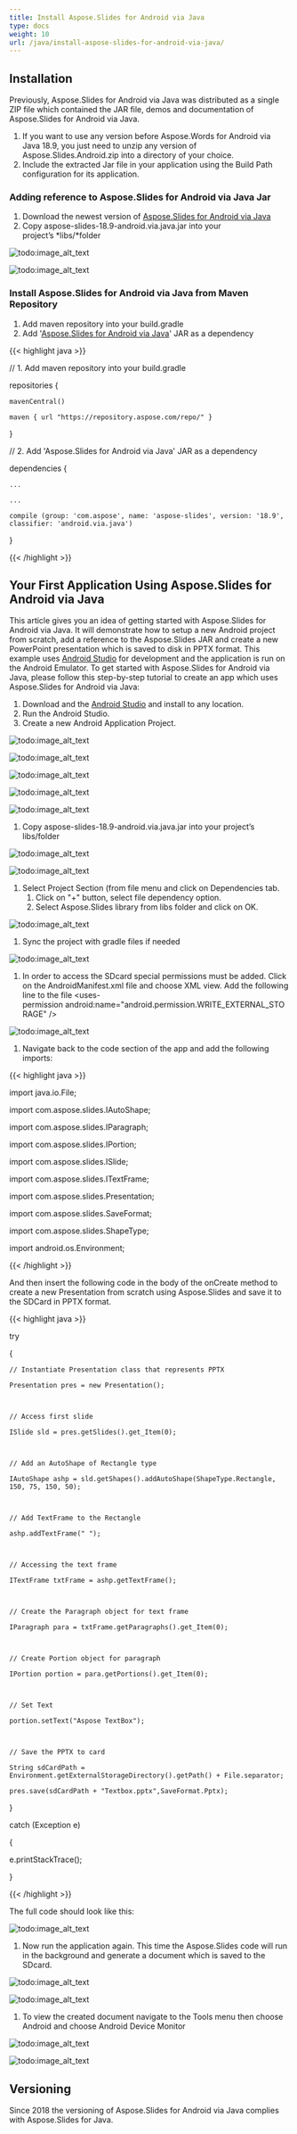 ```yaml
---
title: Install Aspose.Slides for Android via Java
type: docs
weight: 10
url: /java/install-aspose-slides-for-android-via-java/
---
```





## **Installation**
Previously, Aspose.Slides for Android via Java was distributed as a single ZIP file which contained the JAR file, demos and documentation of Aspose.Slides for Android via Java.

1. If you want to use any version before Aspose.Words for Android via Java 18.9, you just need to unzip any version of Aspose.Slides.Android.zip into a directory of your choice.
1. Include the extracted Jar file in your application using the Build Path configuration for its application.
### **Adding reference to Aspose.Slides for Android via Java Jar**
1. Download the newest version of [Aspose.Slides for Android via Java](https://downloads.aspose.com/slides/androidjava)
1. Copy aspose-slides-18.9-android.via.java.jar into your project’s *libs/*folder

![todo:image_alt_text](install-aspose-slides-for-android-via-java_1.png)

![todo:image_alt_text](install-aspose-slides-for-android-via-java_2.png)
### **Install Aspose.Slides for Android via Java from Maven Repository**
1. Add maven repository into your build.gradle 
1. Add '[Aspose.Slides for Android via Java](https://repository.aspose.com/webapp/#/artifacts/browse/tree/General/repo/com/aspose/aspose-slides/)' JAR as a dependency

{{< highlight java >}}

 // 1. Add maven repository into your build.gradle 

repositories {

    mavenCentral()

    maven { url "https://repository.aspose.com/repo/" }

}

// 2. Add 'Aspose.Slides for Android via Java' JAR as a dependency

dependencies {

    ...

    ...

    compile (group: 'com.aspose', name: 'aspose-slides', version: '18.9', classifier: 'android.via.java')

}

{{< /highlight >}}
## **Your First Application Using Aspose.Slides for Android via Java**
This article gives you an idea of getting started with Aspose.Slides for Android via Java. It will demonstrate how to setup a new Android project from scratch, add a reference to the Aspose.Slides JAR and create a new PowerPoint presentation which is saved to disk in PPTX format. This example uses [Android Studio](https://developer.android.com/studio/index.html) for development and the application is run on the Android Emulator. To get started with Aspose.Slides for Android via Java, please follow this step-by-step tutorial to create an app which uses Aspose.Slides for Android via Java:

1. Download and the [Android Studio](https://developer.android.com/studio/index.html) and install to any location.
1. Run the Android Studio.
1. Create a new Android Application Project.

![todo:image_alt_text](install-aspose-slides-for-android-via-java_3.png)

![todo:image_alt_text](install-aspose-slides-for-android-via-java_4.png)

![todo:image_alt_text](install-aspose-slides-for-android-via-java_5.png)

![todo:image_alt_text](install-aspose-slides-for-android-via-java_6.png)

![todo:image_alt_text](install-aspose-slides-for-android-via-java_7.png)





1. Copy aspose-slides-18.9-android.via.java.jar into your project’s libs/folder

![todo:image_alt_text](install-aspose-slides-for-android-via-java_1.png)

![todo:image_alt_text](install-aspose-slides-for-android-via-java_2.png)




1. Select Project Section (from file menu and click on Dependencies tab.
   1. Click on "+" button, select file dependency option.
   1. Select Aspose.Slides library from libs folder and click on OK.

![todo:image_alt_text](install-aspose-slides-for-android-via-java_10.png)




1. Sync the project with gradle files if needed

![todo:image_alt_text](install-aspose-slides-for-android-via-java_11.png)





1. In order to access the SDcard special permissions must be added. Click on the AndroidManifest.xml file and choose XML view. Add the following line to the file <uses-permission android:name="android.permission.WRITE_EXTERNAL_STORAGE" />



![todo:image_alt_text](install-aspose-slides-for-android-via-java_12.png)




1. Navigate back to the code section of the app and add the following imports: 

{{< highlight java >}}

 import java.io.File;

import com.aspose.slides.IAutoShape;

import com.aspose.slides.IParagraph;

import com.aspose.slides.IPortion;

import com.aspose.slides.ISlide;

import com.aspose.slides.ITextFrame;

import com.aspose.slides.Presentation;

import com.aspose.slides.SaveFormat;

import com.aspose.slides.ShapeType;

import android.os.Environment; 

{{< /highlight >}}

And then insert the following code in the body of the onCreate method to create a new Presentation from scratch using Aspose.Slides and save it to the SDCard in PPTX format.

{{< highlight java >}}

 try

{

    // Instantiate Presentation class that represents PPTX

    Presentation pres = new Presentation();



    // Access first slide

    ISlide sld = pres.getSlides().get_Item(0);



    // Add an AutoShape of Rectangle type

    IAutoShape ashp = sld.getShapes().addAutoShape(ShapeType.Rectangle, 150, 75, 150, 50);



    // Add TextFrame to the Rectangle

    ashp.addTextFrame(" ");



    // Accessing the text frame

    ITextFrame txtFrame = ashp.getTextFrame();



    // Create the Paragraph object for text frame

    IParagraph para = txtFrame.getParagraphs().get_Item(0);



    // Create Portion object for paragraph

    IPortion portion = para.getPortions().get_Item(0);



    // Set Text

    portion.setText("Aspose TextBox");



    // Save the PPTX to card

    String sdCardPath = Environment.getExternalStorageDirectory().getPath() + File.separator;

    pres.save(sdCardPath + "Textbox.pptx",SaveFormat.Pptx);

}

catch (Exception e)

{

   e.printStackTrace();

}

{{< /highlight >}}

The full code should look like this:

![todo:image_alt_text](install-aspose-slides-for-android-via-java_13.png)



1. Now run the application again. This time the Aspose.Slides code will run in the background and generate a document which is saved to the SDcard.

![todo:image_alt_text](install-aspose-slides-for-android-via-java_14.png)

![todo:image_alt_text](install-aspose-slides-for-android-via-java_15.jpg)

1. To view the created document navigate to the Tools menu then choose Android and choose Android Device Monitor

![todo:image_alt_text](install-aspose-slides-for-android-via-java_16.jpg)




![todo:image_alt_text](install-aspose-slides-for-android-via-java_17.jpg)
## **Versioning**
Since 2018 the versioning of Aspose.Slides for Android via Java complies with Aspose.Slides for Java. 


